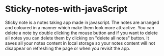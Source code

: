 # Sticky-notes-with-javaScript
Sticky note is a notes taking app made in javascript.
The notes are arranged and coloured in a manner which make them look more attractive.
You can delete a note by double clicking the mouse button and if you want to delete all notes you can delete them by clicking on "delete all notes" button.
It saves all your notes content in local storage so your notes content will not disappear on refreshing the page or when you revisit the app.
